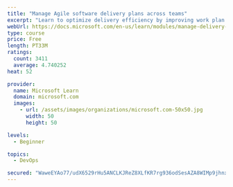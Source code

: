 ```yaml
---
title: "Manage Agile software delivery plans across teams"
excerpt: "Learn to optimize delivery efficiency by improving work plan visibility across teams."
webUrl: https://docs.microsoft.com/en-us/learn/modules/manage-delivery-plans/
type: course
price: Free
length: PT33M
ratings:
  count: 3411
  average: 4.740252
heat: 52

provider:
  name: Microsoft Learn
  domain: microsoft.com
  images:
    - url: /assets/images/organizations/microsoft.com-50x50.jpg
      width: 50
      height: 50

levels:
  - Beginner

topics:
  - DevOps

secured: "WaweEYAo77/udX6529rHu5ANCLKJReZ8XLfKR7rg936odSesAZA8WIMp9jhnxX0cQo+ILhd4EpjwDr+38UNLAXaM/QXI3LVNqvHJIqzpmi6zg2ELk9v+TxVkHOHBC0j5upa9E1Z7DT8CxomAnAUaMv5DywBC1ckKpXciQeaDSy8JjmzPRBpV2UJb4NYEZD6RMXz47psF3U3jC2DCADCsiL4FvD7ap7ZudLl+FCBmdgkoBcfj/WBYyj9INWUdtHnHvM/pFPOGQDNAyqxpZMyDQuLOkT37kq1o2GtotaWNO//LWKOeR+sBr5oA1476z5TnEF3a+Ut8261OifF+Bx2PdeMCNRt8gAbc0bAwmZpKKC1Ofr4ex9t4H5+xilMtb6Tl5CridzFpRANHx+SiDHMJ/OFihvqGC3msc0ZC+ihzcNI=;1DCJdH/tqPcdZudk+MN8rQ=="
---
```


